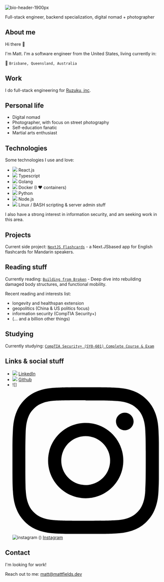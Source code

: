 
![bio-header-1900px](https://github.com/fieldse/fieldse/assets/394065/6f4f5346-c60e-432c-bbe6-956560c375b6)


Full-stack engineer, backend specialization, digital nomad + photographer 


## About me
Hi there 👋

I'm Matt. I'm a software engineer from the United States, living currently in:

📍 `Brisbane, Queensland, Australia`

## Work
I do full-stack engineering for [Ruzuku, inc](https://www.ruzuku.com/).

## Personal life

- Digital nomad
- Photographer, with focus on street photography
- Self-education fanatic
- Martial arts enthusiast


## Technologies

Some technologies I use and love:

- ![](https://raw.githubusercontent.com/devicons/devicon/master/icons/react/react-original.svg) React.js
- ![](https://raw.githubusercontent.com/devicons/devicon/master/icons/typescript/typescript-original.svg) Typescript
- ![](https://raw.githubusercontent.com/devicons/devicon/master/icons/go/go-original.svg) Golang
- ![](https://raw.githubusercontent.com/devicons/devicon/master/icons/docker/docker-original.svg) Docker (I ❤️ containers)
- ![](https://raw.githubusercontent.com/devicons/devicon/master/icons/python/python-original.svg) Python
- ![](https://raw.githubusercontent.com/devicons/devicon/master/icons/javascript/javascript-original.svg) Node.js
- ![](https://raw.githubusercontent.com/devicons/devicon/master/icons/linux/linux-original.svg) Linux / BASH scripting & server admin stuff

I also have a strong interest in information security, and am seeking work in this area.

## Projects

Current side project: [`NextJS Flashcards`](https://github.com/fieldse/nextjs-flashcards) - a Next.JSbased app for English flashcards for Mandarin speakers.


## Reading stuff
Currently reading: 
[`Building from Broken`](https://saltwrap.com/pages/built-from-broken/) - Deep dive into rebuilding damaged body structures, and functional mobility.

Recent reading and interests list:
- longevity and healthspan extension
- geopolitics (China & US politics focus)
- information security (CompTIA Security+)
- (... and a billion other things)


## Studying

Currently studying: [`CompTIA Security+ (SY0-601) Complete Course & Exam`](https://www.udemy.com/course/securityplus/) 

## Links & social stuff
- ![](https://raw.githubusercontent.com/devicons/devicon/master/icons/linkedin/linkedin-original.svg) [LinkedIn](https://www.linkedin.com/in/matt-fields-ab4084290/)
- ![](https://raw.githubusercontent.com/devicons/devicon/master/icons/github/github-original.svg) [Github](https://github.com/fieldse)
- ![]<svg role="img" viewBox="0 0 24 24" xmlns="http://www.w3.org/2000/svg"><title>Instagram</title><path d="M12 0C8.74 0 8.333.015 7.053.072 5.775.132 4.905.333 4.14.63c-.789.306-1.459.717-2.126 1.384S.935 3.35.63 4.14C.333 4.905.131 5.775.072 7.053.012 8.333 0 8.74 0 12s.015 3.667.072 4.947c.06 1.277.261 2.148.558 2.913.306.788.717 1.459 1.384 2.126.667.666 1.336 1.079 2.126 1.384.766.296 1.636.499 2.913.558C8.333 23.988 8.74 24 12 24s3.667-.015 4.947-.072c1.277-.06 2.148-.262 2.913-.558.788-.306 1.459-.718 2.126-1.384.666-.667 1.079-1.335 1.384-2.126.296-.765.499-1.636.558-2.913.06-1.28.072-1.687.072-4.947s-.015-3.667-.072-4.947c-.06-1.277-.262-2.149-.558-2.913-.306-.789-.718-1.459-1.384-2.126C21.319 1.347 20.651.935 19.86.63c-.765-.297-1.636-.499-2.913-.558C15.667.012 15.26 0 12 0zm0 2.16c3.203 0 3.585.016 4.85.071 1.17.055 1.805.249 2.227.415.562.217.96.477 1.382.896.419.42.679.819.896 1.381.164.422.36 1.057.413 2.227.057 1.266.07 1.646.07 4.85s-.015 3.585-.074 4.85c-.061 1.17-.256 1.805-.421 2.227-.224.562-.479.96-.899 1.382-.419.419-.824.679-1.38.896-.42.164-1.065.36-2.235.413-1.274.057-1.649.07-4.859.07-3.211 0-3.586-.015-4.859-.074-1.171-.061-1.816-.256-2.236-.421-.569-.224-.96-.479-1.379-.899-.421-.419-.69-.824-.9-1.38-.165-.42-.359-1.065-.42-2.235-.045-1.26-.061-1.649-.061-4.844 0-3.196.016-3.586.061-4.861.061-1.17.255-1.814.42-2.234.21-.57.479-.96.9-1.381.419-.419.81-.689 1.379-.898.42-.166 1.051-.361 2.221-.421 1.275-.045 1.65-.06 4.859-.06l.045.03zm0 3.678c-3.405 0-6.162 2.76-6.162 6.162 0 3.405 2.76 6.162 6.162 6.162 3.405 0 6.162-2.76 6.162-6.162 0-3.405-2.76-6.162-6.162-6.162zM12 16c-2.21 0-4-1.79-4-4s1.79-4 4-4 4 1.79 4 4-1.79 4-4 4zm7.846-10.405c0 .795-.646 1.44-1.44 1.44-.795 0-1.44-.646-1.44-1.44 0-.794.646-1.439 1.44-1.439.793-.001 1.44.645 1.44 1.439z"/></svg>![instagram](https://github.com/fieldse/fieldse/assets/394065/f9d5f99f-19f7-4e68-be8e-ef76c20b9c42)
() [Instagram](https://www.instagram.com/mattfields.photo/)


## Contact

I'm looking for work! 

Reach out to me: [matt@mattfields.dev](mailto:matt@mattfields.dev)
